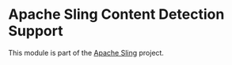 # Apache Sling Content Detection Support

This module is part of the [Apache Sling](https://sling.apache.org) project.
